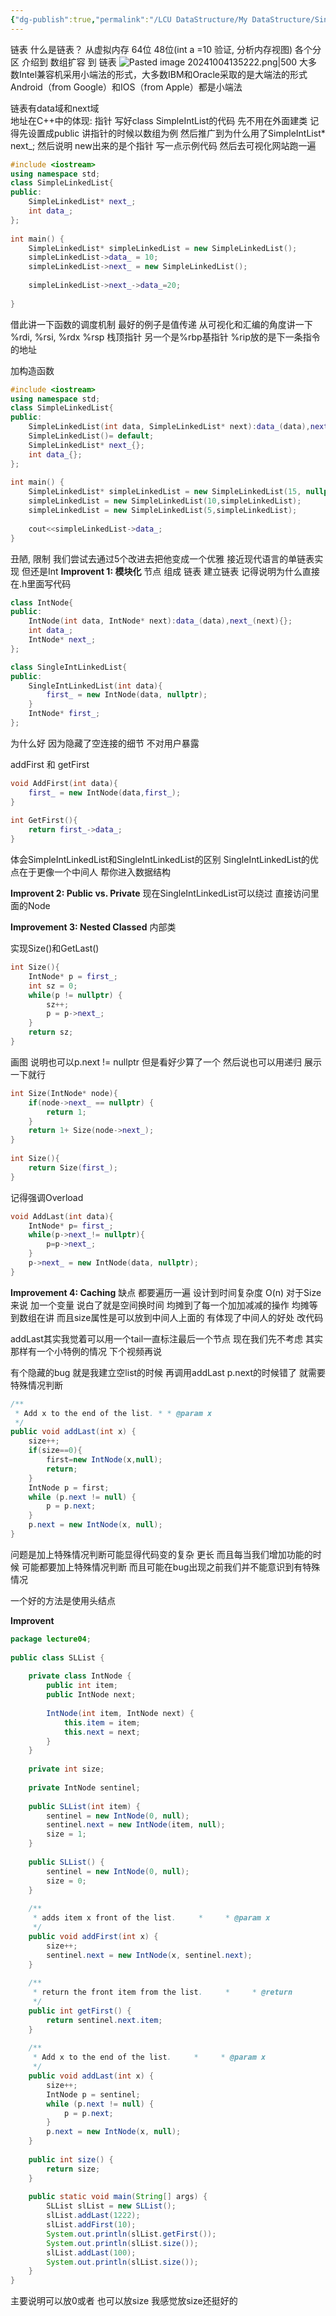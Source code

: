 ```yaml
---
{"dg-publish":true,"permalink":"/LCU DataStructure/My DataStructure/SingleLinkedList/","dgPassFrontmatter":true,"noteIcon":"","created":"2025-07-07T17:57:41.461+08:00","updated":"2025-07-08T00:19:05.561+08:00"}
---
```


链表
什么是链表？
从虚拟内存 64位 48位(int a =10 验证, 分析内存视图) 各个分区 介绍到 数组扩容  到 链表
![Pasted image 20241004135222.png|500](/img/user/accessory/Pasted%20image%2020241004135222.png)
大多数Intel兼容机采用小端法的形式，大多数IBM和Oracle采取的是大端法的形式
Android（from Google）和IOS（from Apple）都是小端法

链表有data域和next域  
地址在C++中的体现: 指针 
写好class SimpleIntList的代码 先不用在外面建类 记得先设置成public
讲指针的时候以数组为例 然后推广到为什么用了SimpleIntList* next_;
然后说明 new出来的是个指针
写一点示例代码  然后去可视化网站跑一遍
```cpp
#include <iostream>  
using namespace std;  
class SimpleLinkedList{  
public:  
    SimpleLinkedList* next_;  
    int data_;  
};  
  
int main() {  
    SimpleLinkedList* simpleLinkedList = new SimpleLinkedList();  
    simpleLinkedList->data_ = 10;  
    simpleLinkedList->next_ = new SimpleLinkedList();  
  
    simpleLinkedList->next_->data_=20;  
  
}
```

借此讲一下函数的调度机制 最好的例子是值传递
从可视化和汇编的角度讲一下
%rdi, %rsi, %rdx  %rsp 栈顶指针   另一个是%rbp基指针  %rip放的是下一条指令的地址

加构造函数
```cpp
#include <iostream>  
using namespace std;  
class SimpleLinkedList{  
public:  
    SimpleLinkedList(int data, SimpleLinkedList* next):data_(data),next_(next){};  
    SimpleLinkedList()= default;  
    SimpleLinkedList* next_{};  
    int data_{};  
};  
  
int main() {  
    SimpleLinkedList* simpleLinkedList = new SimpleLinkedList(15, nullptr);  
    simpleLinkedList = new SimpleLinkedList(10,simpleLinkedList);  
    simpleLinkedList = new SimpleLinkedList(5,simpleLinkedList);  
  
    cout<<simpleLinkedList->data_;  
}
```

丑陋, 限制
我们尝试去通过5个改进去把他变成一个优雅 接近现代语言的单链表实现 但还是Int
**Improvent 1: 模块化**
节点 组成 链表
建立链表 记得说明为什么直接在.h里面写代码
```cpp
class IntNode{  
public:  
    IntNode(int data, IntNode* next):data_(data),next_(next){};  
    int data_;  
    IntNode* next_;  
};
```

```cpp
class SingleIntLinkedList{  
public:  
    SingleIntLinkedList(int data){  
        first_ = new IntNode(data, nullptr);  
    }  
    IntNode* first_;  
};
```

为什么好
因为隐藏了空连接的细节 不对用户暴露

addFirst 和 getFirst
```cpp
void AddFirst(int data){  
    first_ = new IntNode(data,first_);  
}  
  
int GetFirst(){  
    return first_->data_;  
}
```

体会SimpleIntLinkedList和SingleIntLinkedList的区别
SingleIntLinkedList的优点在于更像一个中间人 帮你进入数据结构

**Improvent 2: Public vs. Private**
现在SingleIntLinkedList可以绕过 直接访问里面的Node

**Improvement 3: Nested Classed**
内部类

实现Size()和GetLast()
```cpp
int Size(){  
    IntNode* p = first_;  
    int sz = 0;  
    while(p != nullptr) {  
        sz++;  
        p = p->next_;  
    }  
    return sz;  
}
```
 画图
 说明也可以p.next != nullptr 但是看好少算了一个
 然后说也可以用递归 展示一下就行
```cpp
int Size(IntNode* node){  
    if(node->next_ == nullptr) {  
        return 1;  
    }  
    return 1+ Size(node->next_);  
}  
  
int Size(){  
    return Size(first_);  
}
```
记得强调Overload

```cpp
void AddLast(int data){  
    IntNode* p= first_;  
    while(p->next_!= nullptr){  
        p=p->next_;  
    }  
    p->next_ = new IntNode(data, nullptr);  
}
```

**Improvement 4: Caching**
缺点 都要遍历一遍
设计到时间复杂度 O(n)
对于Size来说 加一个变量
说白了就是空间换时间 均摊到了每一个加加减减的操作 均摊等到数组在讲
而且size属性是可以放到中间人上面的 有体现了中间人的好处
改代码

addLast其实我觉着可以用一个tail一直标注最后一个节点 现在我们先不考虑 其实那样有一个小特例的情况 下个视频再说

有个隐藏的bug
就是我建立空list的时候 再调用addLast
p.next的时候错了
就需要特殊情况判断
```java
/**  
 * Add x to the end of the list. * * @param x  
 */  
public void addLast(int x) {  
    size++;  
    if(size==0){  
        first=new IntNode(x,null);  
        return;  
    }  
    IntNode p = first;  
    while (p.next != null) {  
        p = p.next;  
    }  
    p.next = new IntNode(x, null);  
}
```

问题是加上特殊情况判断可能显得代码变的复杂 更长
而且每当我们增加功能的时候 可能都要加上特殊情况判断  而且可能在bug出现之前我们并不能意识到有特殊情况

一个好的方法是使用头结点

**Improvent**
```java
package lecture04;  
  
public class SLList {  
  
    private class IntNode {  
        public int item;  
        public IntNode next;  
  
        IntNode(int item, IntNode next) {  
            this.item = item;  
            this.next = next;  
        }  
    }  
  
    private int size;  
  
    private IntNode sentinel;  
  
    public SLList(int item) {  
        sentinel = new IntNode(0, null);  
        sentinel.next = new IntNode(item, null);  
        size = 1;  
    }  
  
    public SLList() {  
        sentinel = new IntNode(0, null);  
        size = 0;  
    }  
  
    /**  
     * adds item x front of the list.     *     * @param x  
     */  
    public void addFirst(int x) {  
        size++;  
        sentinel.next = new IntNode(x, sentinel.next);  
    }  
  
    /**  
     * return the front item from the list.     *     * @return  
     */  
    public int getFirst() {  
        return sentinel.next.item;  
    }  
  
    /**  
     * Add x to the end of the list.     *     * @param x  
     */  
    public void addLast(int x) {  
        size++;  
        IntNode p = sentinel;  
        while (p.next != null) {  
            p = p.next;  
        }  
        p.next = new IntNode(x, null);  
    }  
  
    public int size() {  
        return size;  
    }  
  
    public static void main(String[] args) {  
        SLList slList = new SLList();  
        slList.addLast(1222);  
        slList.addFirst(10);  
        System.out.println(slList.getFirst());  
        System.out.println(slList.size());  
        slList.addLast(100);  
        System.out.println(slList.size());  
    }  
}
```

主要说明可以放0或者 也可以放size 我感觉放size还挺好的